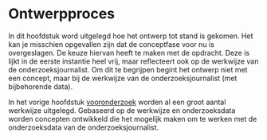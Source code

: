 # Ontwerpproces

In dit hoofdstuk word uitgelegd hoe het ontwerp tot stand is gekomen. Het kan je misschien opgevallen zijn dat de conceptfase voor nu is overgeslagen. De keuze hiervan heeft te maken met de opdracht. Deze is lijkt in de eerste instantie heel vrij, maar reflecteert ook op de werkwijze van de onderzoeksjournalist. Om dit te begrijpen begint het ontwerp niet met een concept, maar bij de werkwijze van de onderzoeksjournalist (met bijbehorende data). 

In het vorige hoofdstuk [vooronderzoek](https://jorik.gitbook.io/project-blauwdruk/vooronderzoek) worden al een groot aantal werkwijze uitgelegd. Gebaseerd op de werkwijze en onderzoeksdata worden concepten ontwikkeld die het mogelijk maken om te werken met de onderzoeksdata van de onderzoeksjournalist.


